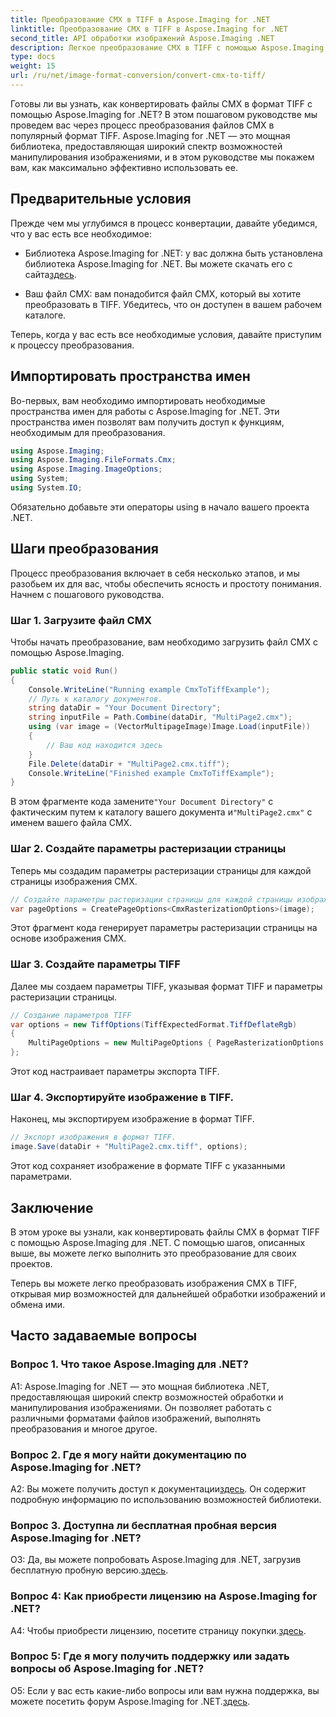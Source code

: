 ```yaml
---
title: Преобразование CMX в TIFF в Aspose.Imaging for .NET
linktitle: Преобразование CMX в TIFF в Aspose.Imaging for .NET
second_title: API обработки изображений Aspose.Imaging .NET
description: Легкое преобразование CMX в TIFF с помощью Aspose.Imaging для .NET. Пошаговое руководство. Легко преобразуйте изображения.
type: docs
weight: 15
url: /ru/net/image-format-conversion/convert-cmx-to-tiff/
---
```

Готовы ли вы узнать, как конвертировать файлы CMX в формат TIFF с помощью Aspose.Imaging for .NET? В этом пошаговом руководстве мы проведем вас через процесс преобразования файлов CMX в популярный формат TIFF. Aspose.Imaging for .NET — это мощная библиотека, предоставляющая широкий спектр возможностей манипулирования изображениями, и в этом руководстве мы покажем вам, как максимально эффективно использовать ее.

## Предварительные условия

Прежде чем мы углубимся в процесс конвертации, давайте убедимся, что у вас есть все необходимое:

-  Библиотека Aspose.Imaging for .NET: у вас должна быть установлена библиотека Aspose.Imaging for .NET. Вы можете скачать его с сайта[здесь](https://releases.aspose.com/imaging/net/).

- Ваш файл CMX: вам понадобится файл CMX, который вы хотите преобразовать в TIFF. Убедитесь, что он доступен в вашем рабочем каталоге.

Теперь, когда у вас есть все необходимые условия, давайте приступим к процессу преобразования.

## Импортировать пространства имен

Во-первых, вам необходимо импортировать необходимые пространства имен для работы с Aspose.Imaging for .NET. Эти пространства имен позволят вам получить доступ к функциям, необходимым для преобразования.

```csharp
using Aspose.Imaging;
using Aspose.Imaging.FileFormats.Cmx;
using Aspose.Imaging.ImageOptions;
using System;
using System.IO;
```

Обязательно добавьте эти операторы using в начало вашего проекта .NET.

## Шаги преобразования

Процесс преобразования включает в себя несколько этапов, и мы разобьем их для вас, чтобы обеспечить ясность и простоту понимания. Начнем с пошагового руководства.

### Шаг 1. Загрузите файл CMX

Чтобы начать преобразование, вам необходимо загрузить файл CMX с помощью Aspose.Imaging.

```csharp
public static void Run()
{
    Console.WriteLine("Running example CmxToTiffExample");
    // Путь к каталогу документов.
    string dataDir = "Your Document Directory";
    string inputFile = Path.Combine(dataDir, "MultiPage2.cmx");
    using (var image = (VectorMultipageImage)Image.Load(inputFile))
    {
        // Ваш код находится здесь
    }
    File.Delete(dataDir + "MultiPage2.cmx.tiff");
    Console.WriteLine("Finished example CmxToTiffExample");
}
```

 В этом фрагменте кода замените`"Your Document Directory"` с фактическим путем к каталогу вашего документа и`"MultiPage2.cmx"` с именем вашего файла CMX.

### Шаг 2. Создайте параметры растеризации страницы

Теперь мы создадим параметры растеризации страницы для каждой страницы изображения CMX.

```csharp
// Создайте параметры растеризации страницы для каждой страницы изображения.
var pageOptions = CreatePageOptions<CmxRasterizationOptions>(image);
```

Этот фрагмент кода генерирует параметры растеризации страницы на основе изображения CMX.

### Шаг 3. Создайте параметры TIFF

Далее мы создаем параметры TIFF, указывая формат TIFF и параметры растеризации страницы.

```csharp
// Создание параметров TIFF
var options = new TiffOptions(TiffExpectedFormat.TiffDeflateRgb)
{
    MultiPageOptions = new MultiPageOptions { PageRasterizationOptions = pageOptions }
};
```

Этот код настраивает параметры экспорта TIFF.

### Шаг 4. Экспортируйте изображение в TIFF.

Наконец, мы экспортируем изображение в формат TIFF.

```csharp
// Экспорт изображения в формат TIFF.
image.Save(dataDir + "MultiPage2.cmx.tiff", options);
```

Этот код сохраняет изображение в формате TIFF с указанными параметрами.

## Заключение

В этом уроке вы узнали, как конвертировать файлы CMX в формат TIFF с помощью Aspose.Imaging для .NET. С помощью шагов, описанных выше, вы можете легко выполнить это преобразование для своих проектов.

Теперь вы можете легко преобразовать изображения CMX в TIFF, открывая мир возможностей для дальнейшей обработки изображений и обмена ими.

## Часто задаваемые вопросы

### Вопрос 1. Что такое Aspose.Imaging для .NET?

A1: Aspose.Imaging for .NET — это мощная библиотека .NET, предоставляющая широкий спектр возможностей обработки и манипулирования изображениями. Он позволяет работать с различными форматами файлов изображений, выполнять преобразования и многое другое.

### Вопрос 2. Где я могу найти документацию по Aspose.Imaging for .NET?

 A2: Вы можете получить доступ к документации[здесь](https://reference.aspose.com/imaging/net/). Он содержит подробную информацию по использованию возможностей библиотеки.

### Вопрос 3. Доступна ли бесплатная пробная версия Aspose.Imaging for .NET?

 О3: Да, вы можете попробовать Aspose.Imaging для .NET, загрузив бесплатную пробную версию.[здесь](https://releases.aspose.com/).

### Вопрос 4: Как приобрести лицензию на Aspose.Imaging for .NET?

 A4: Чтобы приобрести лицензию, посетите страницу покупки.[здесь](https://purchase.aspose.com/buy).

### Вопрос 5: Где я могу получить поддержку или задать вопросы об Aspose.Imaging for .NET?

 О5: Если у вас есть какие-либо вопросы или вам нужна поддержка, вы можете посетить форум Aspose.Imaging for .NET.[здесь](https://forum.aspose.com/).